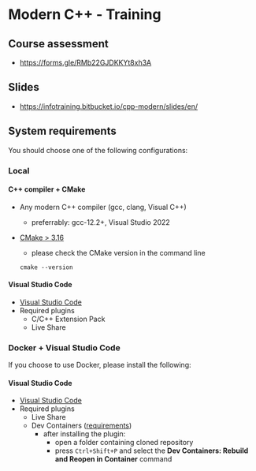 # Modern C++ - Training

## Course assessment

* https://forms.gle/RMb22GJDKKYt8xh3A

## Slides

* https://infotraining.bitbucket.io/cpp-modern/slides/en/

## System requirements

You should choose one of the following configurations:

### Local

#### C++ compiler + CMake

* Any modern C++ compiler (gcc, clang, Visual C++)
  * preferrably: gcc-12.2+, Visual Studio 2022

* [CMake > 3.16](https://cmake.org/)
  * please check the CMake version in the command line 

  ```
  cmake --version
  ```
#### Visual Studio Code

* [Visual Studio Code](https://code.visualstudio.com/)
* Required plugins 
  * C/C++ Extension Pack
  * Live Share
   
### Docker + Visual Studio Code

If you choose to use Docker, please install the following:
#### Visual Studio Code

* [Visual Studio Code](https://code.visualstudio.com/)
* Required plugins
  * Live Share
  * Dev Containers ([requirements](https://code.visualstudio.com/docs/devcontainers/containers#_system-requirements))
    * after installing the plugin:
      * open a folder containing cloned repository
      * press `Ctrl+Shift+P` and select the **Dev Containers: Rebuild and Reopen in Container** command
